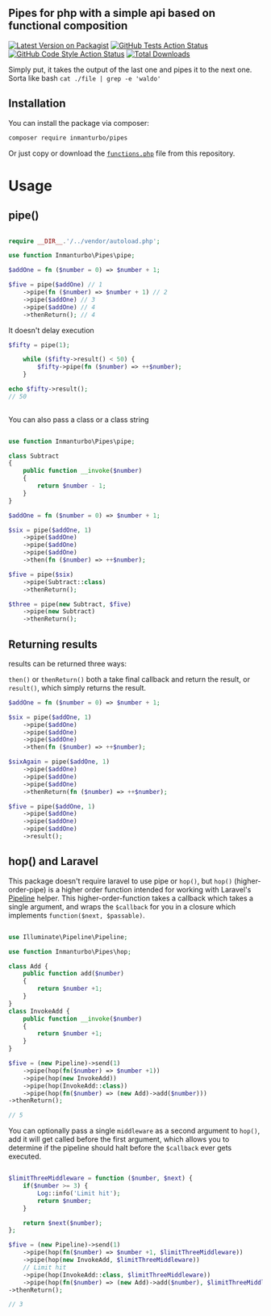 ## Pipes for php with a simple api based on functional composition

[![Latest Version on Packagist](https://img.shields.io/packagist/v/inmanturbo/pipes.svg?style=flat-square)](https://packagist.org/packages/inmanturbo/pipes)
[![GitHub Tests Action Status](https://img.shields.io/github/actions/workflow/status/inmanturbo/pipes/run-tests.yml?branch=main&label=tests&style=flat-square)](https://github.com/inmanturbo/pipes/actions?query=workflow%3Arun-tests+branch%3Amain)
[![GitHub Code Style Action Status](https://img.shields.io/github/actions/workflow/status/inmanturbo/pipes/fix-php-code-style-issues.yml?branch=main&label=code%20style&style=flat-square)](https://github.com/inmanturbo/pipes/actions?query=workflow%3A"Fix+PHP+code+style+issues"+branch%3Amain)
[![Total Downloads](https://img.shields.io/packagist/dt/inmanturbo/pipes.svg?style=flat-square)](https://packagist.org/packages/inmanturbo/pipes)

Simply put, it takes the output of the last one and pipes it to the next one. Sorta like bash  `cat ./file | grep -e 'waldo'`

## Installation

You can install the package via composer:

```bash
composer require inmanturbo/pipes
```

Or just copy or download the [`functions.php`](https://github.com/inmanturbo/pipes/blob/main/functions.php) file from this repository.

# Usage

## pipe()

```php

require __DIR__.'/../vendor/autoload.php';

use function Inmanturbo\Pipes\pipe;

$addOne = fn ($number = 0) => $number + 1;

$five = pipe($addOne) // 1
    ->pipe(fn ($number) => $number + 1) // 2
    ->pipe($addOne) // 3
    ->pipe($addOne) // 4
    ->thenReturn(); // 4
```

It doesn't delay execution

```php
$fifty = pipe(1);

    while ($fifty->result() < 50) {
        $fifty->pipe(fn ($number) => ++$number);
    }

echo $fifty->result();
// 50
     
```

You can also pass a class or a class string

```php

use function Inmanturbo\Pipes\pipe;

class Subtract
{
    public function __invoke($number)
    {
        return $number - 1;
    }
}

$addOne = fn ($number = 0) => $number + 1;

$six = pipe($addOne, 1)
    ->pipe($addOne)
    ->pipe($addOne)
    ->pipe($addOne)
    ->then(fn ($number) => ++$number);

$five = pipe($six)
    ->pipe(Subtract::class)
    ->thenReturn();

$three = pipe(new Subtract, $five)
    ->pipe(new Subtract)
    ->thenReturn();

```

## Returning results

results can be returned three ways:

`then()` or `thenReturn()` both a take final callback and return the result, or `result()`, which simply returns the result.

```php
$addOne = fn ($number = 0) => $number + 1;

$six = pipe($addOne, 1)
    ->pipe($addOne)
    ->pipe($addOne)
    ->pipe($addOne)
    ->then(fn ($number) => ++$number);

$sixAgain = pipe($addOne, 1)
    ->pipe($addOne)
    ->pipe($addOne)
    ->pipe($addOne)
    ->thenReturn(fn ($number) => ++$number);

$five = pipe($addOne, 1)
    ->pipe($addOne)
    ->pipe($addOne)
    ->pipe($addOne)
    ->result();
```

## hop() and Laravel

This package doesn't require laravel to use pipe or `hop()`, but `hop()` (higher-order-pipe) is a higher order function intended for working with Laravel's [Pipeline](https://laravel.com/docs/11.x/helpers#pipeline) helper. This higher-order-function takes a callback which takes a single argument, and wraps the `$callback` for you in a closure which implements `function($next, $passable)`.

```php

use Illuminate\Pipeline\Pipeline;

use function Inmanturbo\Pipes\hop;

class Add {
    public function add($number)
    {
        return $number +1;
    }
}
class InvokeAdd {
    public function __invoke($number)
    {
        return $number +1;
    }
}

$five = (new Pipeline)->send(1)
    ->pipe(hop(fn($number) => $number +1))
    ->pipe(hop(new InvokeAdd))
    ->pipe(hop(InvokeAdd::class))
    ->pipe(hop(fn($number) => (new Add)->add($number)))
->thenReturn();

// 5

```

You can optionally pass a single `middleware` as a second argument to `hop()`, add it will get called before the first argument, which allows you to determine if the pipeline should halt before the `$callback` ever gets executed.

```php

$limitThreeMiddleware = function ($number, $next) {
    if($number >= 3) {
        Log::info('Limit hit');
        return $number;
    }

    return $next($number);
};

$five = (new Pipeline)->send(1)
    ->pipe(hop(fn($number) => $number +1, $limitThreeMiddleware))
    ->pipe(hop(new InvokeAdd, $limitThreeMiddleware))
    // Limit hit
    ->pipe(hop(InvokeAdd::class, $limitThreeMiddleware))
    ->pipe(hop(fn($number) => (new Add)->add($number), $limitThreeMiddleware))
->thenReturn();

// 3
```

